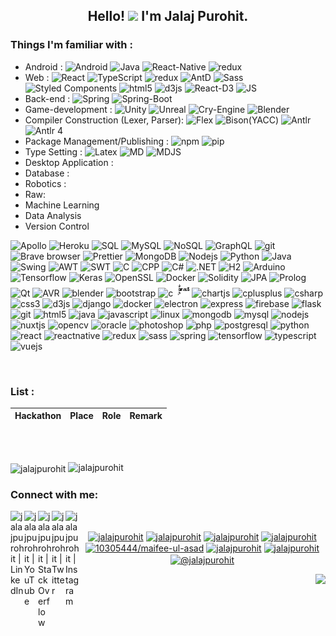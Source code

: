 <h2 align="center">Hello! <img src="https://media.giphy.com/media/hvRJCLFzcasrR4ia7z/giphy.gif" width="25px"> I'm Jalaj Purohit.</h2>

### Things I'm familiar with :
 - Android : 
   <img alt="Android" src="https://img.shields.io/badge/-Android-32de84?style=flat-square&logo=Android&logoColor=white" />
   <img alt="Java" src="https://img.shields.io/badge/-Java-5382a1?style=flat-square&logo=Java&logoColor=white" />
   <img alt="React-Native" src="https://img.shields.io/badge/-React_Native-45b8d8?style=flat-square&logo=React&logoColor=white" />
   <img alt="redux" src="https://img.shields.io/badge/-Redux-764ABC?style=flat-square&logo=redux&logoColor=white" />
 - Web : 
   <img alt="React" src="https://img.shields.io/badge/-React-45b8d8?style=flat-square&logo=react&logoColor=white" />
   <img alt="TypeScript" src="https://img.shields.io/badge/-TypeScript-007ACC?style=flat-square&logo=typescript&logoColor=white" />
   <img alt="redux" src="https://img.shields.io/badge/-Redux-764ABC?style=flat-square&logo=redux&logoColor=white" />
   <img alt="AntD" src="https://img.shields.io/badge/-AntD-45b8d8?style=flat-square&logo=Antd&logoColor=white" />
   <img alt="Sass" src="https://img.shields.io/badge/-Sass-CC6699?style=flat-square&logo=sass&logoColor=white" />
   <img alt="Styled Components" src="https://img.shields.io/badge/-Styled_Components-db7092?style=flat-square&logo=styled-components&logoColor=white" />
   <img alt="html5" src="https://img.shields.io/badge/-HTML5-E34F26?style=flat-square&logo=html5&logoColor=white" />
   <img alt="d3js" src="https://img.shields.io/badge/-D3.js-F9A03C?style=flat-square&logo=d3.js&logoColor=white" />
   <img alt="React-D3" src="https://img.shields.io/badge/-React_D3-F9A03C?style=flat-square&logo=React-d3&logoColor=white" />
   <img alt="JS" src="https://img.shields.io/badge/-JS-F9A03C?style=flat-square&logo=JS&logoColor=white" />
 - Back-end : 
   <img alt="Spring" src="https://img.shields.io/badge/-Spring-43853d?style=flat-square&logo=Spring&logoColor=white" />
   <img alt="Spring-Boot" src="https://img.shields.io/badge/-Spring_Boot-43853d?style=flat-square&logo=Spring&logoColor=white" />
 - Game-development : 
   <img alt="Unity" src="https://img.shields.io/badge/-Unity-050505?style=flat-square&logo=Unity&logoColor=white" />
   <img alt="Unreal" src="https://img.shields.io/badge/-Unreal-00fafa?style=flat-square&logo=Unreal&logoColor=white" />
   <img alt="Cry-Engine" src="https://img.shields.io/badge/-Cry_Engine-222222?style=flat-square&logo=Cry_Engine&logoColor=white" />
   <img alt="Blender" src="https://img.shields.io/badge/-Blender-222222?style=flat-square&logo=Blender&logoColor=white" />
 - Compiler Construction (Lexer, Parser):
   <img alt="Flex" src="https://img.shields.io/badge/-Flex-050505?style=flat-square&logo=Flex&logoColor=white" />
   <img alt="Bison(YACC)" src="https://img.shields.io/badge/-Bison-050505?style=flat-square&logo=Bison&logoColor=white" />
   <img alt="Antlr" src="https://img.shields.io/badge/-ANTLR-DD4814?style=flat-square&logo=ANTLR&logoColor=white" />
   <img alt="Antlr 4" src="https://img.shields.io/badge/-ANTLR4-DD4814?style=flat-square&logo=ANTLR4&logoColor=white" />
 - Package Management/Publishing :
   <img alt="npm" src="https://img.shields.io/badge/-NPM-CB3837?style=flat-square&logo=npm&logoColor=white" />
   <img alt="pip" src="https://img.shields.io/badge/-PIP-f8c256?style=flat-square&logo=pip&logoColor=white" />
 - Type Setting :
   <img alt="Latex" src="https://img.shields.io/badge/-Latex-050505?style=flat-square&logo=Latex&logoColor=white" />
   <img alt="MD" src="https://img.shields.io/badge/-MD-050505?style=flat-square&logo=MD&logoColor=white" />
   <img alt="MDJS" src="https://img.shields.io/badge/-MDJS-050505?style=flat-square&logo=MDJS&logoColor=white" />
 - Desktop Application :
 - Database :
 - Robotics :
 - Raw:
 - Machine Learning
 - Data Analysis
 - Version Control
<p> 
  <img alt="Apollo" src="https://img.shields.io/badge/-Apollo%20GraphQL-311C87?style=flat-square&logo=apollo-graphql&logoColor=white" />
  <img alt="Heroku" src="https://img.shields.io/badge/-Heroku-430098?style=flat-square&logo=heroku&logoColor=white" />
  <img alt="SQL" src="https://img.shields.io/badge/-SQL-430098?style=flat-square&logo=SQL&logoColor=white" />
  <img alt="MySQL" src="https://img.shields.io/badge/-MySQL-430098?style=flat-square&logo=MySQL&logoColor=white" />
  <img alt="NoSQL" src="https://img.shields.io/badge/-NoSQL-430098?style=flat-square&logo=NoSQL&logoColor=white" />
  <img alt="GraphQL" src="https://img.shields.io/badge/-GraphQL-E10098?style=flat-square&logo=graphql&logoColor=white" />
  <img alt="git" src="https://img.shields.io/badge/-Git-F05032?style=flat-square&logo=git&logoColor=white" />
  <img alt="Brave browser" src="https://img.shields.io/badge/-Brave_Browser-FB542B?style=flat-square&logo=brave&logoColor=white" />
  <img alt="Prettier" src="https://img.shields.io/badge/-Prettier-F7B93E?style=flat-square&logo=prettier&logoColor=white" />
  <img alt="MongoDB" src="https://img.shields.io/badge/-MongoDB-13aa52?style=flat-square&logo=mongodb&logoColor=white" />
  <img alt="Nodejs" src="https://img.shields.io/badge/-Nodejs-43853d?style=flat-square&logo=Node.js&logoColor=white" />
  <img alt="Python" src="https://img.shields.io/badge/-Python-f8c256?style=flat-square&logo=Python&logoColor=white" />
  <img alt="Java" src="https://img.shields.io/badge/-Java-5382a1?style=flat-square&logo=Java&logoColor=white" />
  <img alt="Swing" src="https://img.shields.io/badge/-Swing-5382a1?style=flat-square&logo=Swing&logoColor=white" />
  <img alt="AWT" src="https://img.shields.io/badge/-AWT-5382a1?style=flat-square&logo=AWT&logoColor=white" />
  <img alt="SWT" src="https://img.shields.io/badge/-SWT-5382a1?style=flat-square&logo=SWT&logoColor=white" />
  <img alt="C" src="https://img.shields.io/badge/-C-5382a1?style=flat-square&logo=C&logoColor=white" />
  <img alt="CPP" src="https://img.shields.io/badge/-CPP-5382a1?style=flat-square&logo=CPP&logoColor=white" />
  <img alt="C#" src="https://img.shields.io/badge/-C_Sharp-5382a1?style=flat-square&logo=C_Sharp&logoColor=white" />
  <img alt=".NET" src="https://img.shields.io/badge/-._Net-5382a1?style=flat-square&logo=.Net&logoColor=white" />
  <img alt="H2" src="https://img.shields.io/badge/-H2-007ACC?style=flat-square&logo=H2&logoColor=white" />
  <img alt="Arduino" src="https://img.shields.io/badge/-Arduino-00878F?style=flat-square&logo=Arduino&logoColor=white" />
  <img alt="Tensorflow" src="https://img.shields.io/badge/-Tensorflow-FBBC05?style=flat-square&logo=Tensorflow&logoColor=white" />
  <img alt="Keras" src="https://img.shields.io/badge/-Keras-FB0000?style=flat-square&logo=Keras&logoColor=white" />
  <img alt="OpenSSL" src="https://img.shields.io/badge/-OpenSSL-050505?style=flat-square&logo=OpenSSL&logoColor=white" />
  <img alt="Docker" src="https://img.shields.io/badge/-Docker-0db7ed?style=flat-square&logo=Docker&logoColor=white" />
  <img alt="Solidity" src="https://img.shields.io/badge/-Solidity-050505?style=flat-square&logo=Solidity&logoColor=white" />
  <img alt="JPA" src="https://img.shields.io/badge/-JPA-050505?style=flat-square&logo=JPA&logoColor=white" />
  <img alt="Prolog" src="https://img.shields.io/badge/-Prolog-050505?style=flat-square&logo=Prolog&logoColor=white" />
  <img alt="Qt" src="https://img.shields.io/badge/-Qt-41cd52?style=flat-square&logo=Qt&logoColor=white" />
  <img alt="AVR" src="https://img.shields.io/badge/-AVR-5382a1?style=flat-square&logo=AVR&logoColor=white" />
  <img src="https://download.blender.org/branding/community/blender_community_badge_white.svg" alt="blender" />
  <img src="https://devicons.github.io/devicon/devicon.git/icons/bootstrap/bootstrap-plain.svg" alt="bootstrap" width="22" height="22"/>
  <img src="https://devicons.github.io/devicon/devicon.git/icons/c/c-original.svg" alt="c" width="22" height="22"/>
  <img src="https://raw.githubusercontent.com/Hardik0307/Hardik0307/master/assets/canvasjs-charts.svg" alt="canvasjs" width="22" height="22"/>
  <img src="https://www.chartjs.org/media/logo-title.svg" alt="chartjs" width="22" height="22"/>
  <img src="https://devicons.github.io/devicon/devicon.git/icons/cplusplus/cplusplus-original.svg" alt="cplusplus" width="22" height="22"/>
  <img src="https://devicons.github.io/devicon/devicon.git/icons/csharp/csharp-original.svg" alt="csharp" width="22" height="22"/>
  <img src="https://devicons.github.io/devicon/devicon.git/icons/css3/css3-original-wordmark.svg" alt="css3" width="22" height="22"/>
  <img src="https://devicons.github.io/devicon/devicon.git/icons/d3js/d3js-original.svg" alt="d3js" width="22" height="22"/>
  <img src="https://devicons.github.io/devicon/devicon.git/icons/django/django-original.svg" alt="django" width="22" height="22"/>
  <img src="https://devicons.github.io/devicon/devicon.git/icons/docker/docker-original-wordmark.svg" alt="docker" width="22" height="22"/>
  <img src="https://devicons.github.io/devicon/devicon.git/icons/electron/electron-original.svg" alt="electron" width="22" height="22"/>
  <img src="https://devicons.github.io/devicon/devicon.git/icons/express/express-original-wordmark.svg" alt="express" width="22" height="22"/>
  <img src="https://www.vectorlogo.zone/logos/firebase/firebase-icon.svg" alt="firebase" width="22" height="22"/>
  <img src="https://www.vectorlogo.zone/logos/pocoo_flask/pocoo_flask-icon.svg" alt="flask" width="22" height="22"/>
  <img src="https://www.vectorlogo.zone/logos/git-scm/git-scm-icon.svg" alt="git" width="22" height="22"/>
  <img src="https://devicons.github.io/devicon/devicon.git/icons/html5/html5-original-wordmark.svg" alt="html5" width="22" height="22"/>
  <img src="https://devicons.github.io/devicon/devicon.git/icons/java/java-original-wordmark.svg" alt="java" width="22" height="22"/>
  <img src="https://devicons.github.io/devicon/devicon.git/icons/javascript/javascript-original.svg" alt="javascript" width="22" height="22"/>
  <img src="https://devicons.github.io/devicon/devicon.git/icons/linux/linux-original.svg" alt="linux" width="22" height="22"/>
  <img src="https://devicons.github.io/devicon/devicon.git/icons/mongodb/mongodb-original-wordmark.svg" alt="mongodb" width="22" height="22"/>
  <img src="https://devicons.github.io/devicon/devicon.git/icons/mysql/mysql-original-wordmark.svg" alt="mysql" width="22" height="22"/>
  <img src="https://devicons.github.io/devicon/devicon.git/icons/nodejs/nodejs-original-wordmark.svg" alt="nodejs" width="22" height="22"/>
  <img src="https://www.vectorlogo.zone/logos/nuxtjs/nuxtjs-icon.svg" alt="nuxtjs" width="22" height="22"/>
  <img src="https://www.vectorlogo.zone/logos/opencv/opencv-icon.svg" alt="opencv" width="22" height="22"/>
  <img src="https://devicons.github.io/devicon/devicon.git/icons/oracle/oracle-original.svg" alt="oracle" width="22" height="22"/>
  <img src="https://devicons.github.io/devicon/devicon.git/icons/photoshop/photoshop-plain.svg" alt="photoshop" width="22" height="22"/>
  <img src="https://devicons.github.io/devicon/devicon.git/icons/php/php-original.svg" alt="php" width="22" height="22"/>
  <img src="https://devicons.github.io/devicon/devicon.git/icons/postgresql/postgresql-original-wordmark.svg" alt="postgresql" width="22" height="22"/>
  <img src="https://devicons.github.io/devicon/devicon.git/icons/python/python-original.svg" alt="python" width="22" height="22"/>
  <img src="https://devicons.github.io/devicon/devicon.git/icons/react/react-original-wordmark.svg" alt="react" width="22" height="22"/>
  <img src="https://reactnative.dev/img/header_logo.svg" alt="reactnative" width="22" height="22"/>
  <img src="https://devicons.github.io/devicon/devicon.git/icons/redux/redux-original.svg" alt="redux" width="22" height="22"/>
  <img src="https://devicons.github.io/devicon/devicon.git/icons/sass/sass-original.svg" alt="sass" width="22" height="22"/>
  <img src="https://www.vectorlogo.zone/logos/springio/springio-icon.svg" alt="spring" width="22" height="22"/>
  <img src="https://www.vectorlogo.zone/logos/tensorflow/tensorflow-icon.svg" alt="tensorflow" width="22" height="22"/>
  <img src="https://devicons.github.io/devicon/devicon.git/icons/typescript/typescript-original.svg" alt="typescript" width="22" height="22"/>
  <img src="https://devicons.github.io/devicon/devicon.git/icons/vuejs/vuejs-original-wordmark.svg" alt="vuejs" width="22" height="22"/>
</p>
<br>


### List :

| Hackathon | Place | Role | Remark |
| :---: | :---: | :---: | :---: |

<br/>

<br/>

<p><img align="center" src="https://github-readme-stats.vercel.app/api?username=jalajpurohit" alt="jalajpurohit" />
<img src="https://github-readme-stats.vercel.app/api/top-langs/?username=jalajpurohit&layout=compact" alt="jalajpurohit" /></p>


### Connect with me:

[<img align="left" alt="jalajpurohit | LinkedIn" width="22px" src="https://cdn.jsdelivr.net/npm/simple-icons@v3/icons/linkedin.svg" />][linkedin]
[<img align="left" alt="jalajpurohit | YouTube" width="22px" src="https://cdn.jsdelivr.net/npm/simple-icons@v3/icons/youtube.svg" />][youtube]
[<img align="left" alt="jalajpurohit | Stack Overflow" width="22px" src="https://cdn.jsdelivr.net/npm/simple-icons@3.3.0/icons/stackoverflow.svg" />][sof]
[<img align="left" alt="jalajpurohit | Twitter" width="22px" src="https://cdn.jsdelivr.net/npm/simple-icons@v3/icons/twitter.svg" />][twitter]
[<img align="left" alt="jalajpurohit | Instagram" width="22px" src="https://cdn.jsdelivr.net/npm/simple-icons@v3/icons/instagram.svg" />][instagram]

<br />

[twitter]: https://twitter.com/jalaj_purohit
[linkedin]: https://in.linkedin.com/in/jalajpurohit
[youtube]: https://in.linkedin.com/in/jalajpurohit
[sof]: https://in.linkedin.com/in/jalajpurohit
[instagram]: https://in.linkedin.com/in/jalajpurohit


<p align="center">
<a href="https://codepen.io/jalajpurohit" target="blank"><img align="center" src="https://cdn.jsdelivr.net/npm/simple-icons@3.0.1/icons/codepen.svg" alt="jalajpurohit" height="22" width="22" /></a>
<a href="https://dev.to/jalajpurohit" target="blank"><img align="center" src="https://cdn.jsdelivr.net/npm/simple-icons@3.0.1/icons/dev-dot-to.svg" alt="jalajpurohit" height="22" width="22" /></a>
<a href="https://twitter.com/jalajpurohit" target="blank"><img align="center" src="https://cdn.jsdelivr.net/npm/simple-icons@3.0.1/icons/twitter.svg" alt="jalajpurohit" height="22" width="22" /></a>
<a href="https://linkedin.com/in/jalajpurohit" target="blank"><img align="center" src="https://cdn.jsdelivr.net/npm/simple-icons@3.0.1/icons/linkedin.svg" alt="jalajpurohit" height="22" width="22" /></a>
<a href="https://stackoverflow.com/users/10305444/maifee-ul-asad" target="blank"><img align="center" src="https://cdn.jsdelivr.net/npm/simple-icons@3.0.1/icons/stackoverflow.svg" alt="10305444/maifee-ul-asad" height="22" width="22" /></a>
<a href="https://kaggle.com/jalajpurohit" target="blank"><img align="center" src="https://cdn.jsdelivr.net/npm/simple-icons@3.0.1/icons/kaggle.svg" alt="jalajpurohit" height="22" width="22" /></a>
<a href="https://fb.com/jalajpurohit" target="blank"><img align="center" src="https://cdn.jsdelivr.net/npm/simple-icons@3.0.1/icons/facebook.svg" alt="jalajpurohit" height="22" width="22" /></a>
<a href="https://medium.com/@jalajpurohit" target="blank"><img align="center" src="https://cdn.jsdelivr.net/npm/simple-icons@3.0.1/icons/medium.svg" alt="@jalajpurohit" height="22" width="22" /></a>
</p>


<img src="https://komarev.com/ghpvc/?username=jalajpurohit&color=blue&style=flat-square" align="right" />
